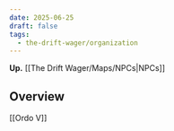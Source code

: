 ```yaml
---
date: 2025-06-25
draft: false
tags:
  - the-drift-wager/organization
---
```

**Up.** [[The Drift Wager/Maps/NPCs|NPCs]]

## Overview

[[Ordo V]]

